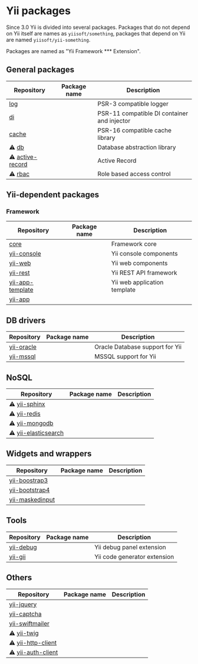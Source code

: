 # Yii packages

Since 3.0 Yii is divided into several packages. Packages that do not depend on Yii itself are names as `yiisoft/something`,
packages that depend on Yii are named `yiisoft/yii-something`.

Packages are named as "Yii Framework *** Extension".

## General packages

| Repository  | Package name  | Description  |
|---|---|---|
| [log](https://github.com/yiisoft/log) |   | PSR-3 compatible logger |
| [di](https://github.com/yiisoft/di) | | PSR-11 compatible DI container and injector |
| [cache](https://github.com/yiisoft/cache) | | PSR-16 compatible cache library |
| ⚠️ [db](https://github.com/yiisoft/db) | | Database abstraction library |
| ⚠️ [active-record](https://github.com/yiisoft/active-record) | | Active Record
| ⚠️ [rbac](https://github.com/yiisoft/rbac) | | Role based access control |

## Yii-dependent packages

### Framework

| Repository  | Package name  | Description  |
|---|---|---|
| [core](https://github.com/yiisoft/core) | | Framework core |
| [yii-console](https://github.com/yiisoft/yii-console) | | Yii console components |
| [yii-web](https://github.com/yiisoft/yii-web) | | Yii web components | 
| [yii-rest](https://github.com/yiisoft/yii-rest) | | Yii REST API framework |
| [yii-app-template](https://github.com/yiisoft/yii-app-template) | | Yii web application template |
| [yii-app](https://github.com/yiisoft/yii-app) |   |   |

## DB drivers

| Repository  | Package name  | Description  |
|---|---|---|
| [yii-oracle](https://github.com/yiisoft/yii-oracle) | | Oracle Database support for Yii |
| [yii-mssql](https://github.com/yiisoft/yii-mssql) | | MSSQL support for Yii |

## NoSQL

| Repository  | Package name  | Description  |
|---|---|---|
| ⚠️ [yii-sphinx](https://github.com/yiisoft/yii-sphinx)  |   |   |
| ⚠️ [yii-redis](https://github.com/yiisoft/yii-redis)  |   |   |
| ⚠️ [yii-mongodb](https://github.com/yiisoft/yii-mongodb) | | |
| ⚠️ [yii-elasticsearch](https://github.com/yiisoft/yii-elasticsearch) | | |

## Widgets and wrappers

| Repository  | Package name  | Description  |
|---|---|---|
| [yii-boostrap3](https://github.com/yiisoft/yii-bootstrap3) | | |
| [yii-bootstrap4](https://github.com/yiisoft/yii-bootstrap4) |  | |
| [yii-maskedinput](https://github.com/yiisoft/yii-maskedinput) | | |

## Tools

| Repository  | Package name  | Description  |
|---|---|---|
| [yii-debug](https://github.com/yiisoft/yii-debug) |   | Yii debug panel extension    |
| [yii-gii](https://github.com/yiisoft/yii-gii)     |   | Yii code generator extension |

## Others

| Repository  | Package name  | Description  |
|---|---|---|
| [yii-jquery](https://github.com/yiisoft/yii-jquery)  |   |   |
| [yii-captcha](https://github.com/yiisoft/yii-captcha)  |   |   |
| [yii-swiftmailer](https://github.com/yiisoft/yii-swiftmailer)  |   |   |
| ⚠️ [yii-twig](https://github.com/yiisoft/yii-twig) | | |
| ⚠️ [yii-http-client](https://github.com/yiisoft/yii-http-client) | | |
| ⚠️ [yii-auth-client](https://github.com/yiisoft/yii-auth-client) | | |
